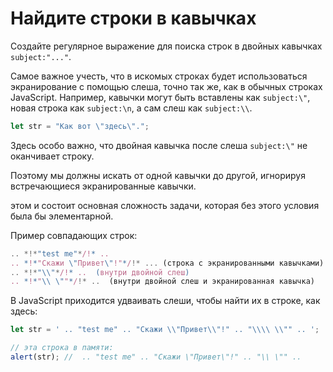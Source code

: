 # Найдите строки в кавычках

Создайте регулярное выражение для поиска строк в двойных кавычках `subject:"..."`.

Самое важное учесть, что в искомых строках будет использоваться экранирование с помощью слеша, точно так же, как в обычных строках JavaScript. Например, кавычки могут быть вставлены как `subject:\"`, новая строка как `subject:\n`, а сам слеш как `subject:\\`.

```js
let str = "Как вот \"здесь\".";
```

Здесь особо важно, что двойная кавычка после слеша `subject:\"` не оканчивает строку.

Поэтому мы должны искать от одной кавычки до другой, игнорируя встречающиеся экранированные кавычки. 

 этом и состоит основная сложность задачи, которая без этого условия была бы элементарной.

Пример совпадающих строк:
```js
.. *!*"test me"*/!* ..  
.. *!*"Скажи \"Привет\"!"*/!* ... (строка с экранированными кавычками)
.. *!*"\\"*/!* ..  (внутри двойной слеш)
.. *!*"\\ \""*/!* ..  (внутри двойной слеш и экранированная кавычка)
```

В JavaScript приходится удваивать слеши, чтобы найти их в строке, как здесь:

```js run
let str = ' .. "test me" .. "Скажи \\"Привет\\"!" .. "\\\\ \\"" .. ';

// эта строка в памяти:
alert(str); //  .. "test me" .. "Скажи \"Привет\"!" .. "\\ \"" ..
```
